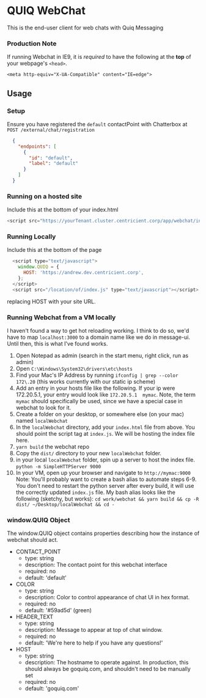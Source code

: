 # QUIQ WebChat

This is the end-user client for web chats with Quiq Messaging

### Production Note
If running Webchat in IE9, it is _required_ to have the following at the **top** of your webpage's `<head>`.

`<meta http-equiv="X-UA-Compatible" content="IE=edge">`

## Usage

### Setup
Ensure you have registered the `default` contactPoint with Chatterbox at `POST /external/chat/registration`
```json
  {
    "endpoints": [
      {
        "id": "default",
        "label": "default"
      }
    ]
  }
```

### Running on a hosted site
Include this at the bottom of your index.html
```js
<script src="https://yourTenant.cluster.centricient.corp/app/webchat/index.js" type="text/javascript"></script>
```

### Running Locally
Include this at the bottom of the page
```js
  <script type="text/javascript">
    window.QUIQ = {
      HOST: 'https://andrew.dev.centricient.corp',
    };
  </script>
  <script src="/location/of/index.js" type="text/javascript"></script>
```
replacing HOST with your site URL.

### Running Webchat from a VM locally
I haven't found a way to get hot reloading working.  I think to do so, we'd have to map `localhost:3000` to a domain name like we do in message-ui.  Until then, this is what I've found works.
1. Open Notepad as admin (search in the start menu, right click, run as admin)
2. Open `C:\Windows\System32\drivers\etc\hosts`
3. Find your Mac's IP Address by running `ifconfig | grep --color 172\.20` (this works currently with our static ip scheme)
4. Add an entry in your hosts file like the following. If your ip were 172.20.5.1, your entry would look like `172.20.5.1  mymac`.  Note, the term `mymac` should specifically be used, since we have a special case in webchat to look for it.
5. Create a folder on your desktop, or somewhere else (on your mac) named `localWebchat`
6. In the `localWebchat` directory, add your `index.html` file from above.  You should point the script tag at `index.js`. We will be hosting the index file here.
7. `yarn build` the webchat repo
8. Copy the `dist/` directory to your new `localWebchat` folder.
9. in your local `localWebchat` folder, spin up a server to host the index file. `python -m SimpleHTTPServer 9000`
10. In your VM, open up your browser and navigate to `http://mymac:9000`
Note: You'll probably want to create a bash alias to automate steps 6-9.  You don't need to restart the python server after every build, it will use the correctly updated `index.js` file.
My bash alias looks like the following (sketchy, but works): `cd work/webchat && yarn build && cp -R dist/ ~/Desktop/localWebchat && cd -`

### window.QUIQ Object
The window.QUIQ object contains properties describing how the instance of webchat should act.  
  - CONTACT_POINT
    - type: string
    - description: The contact point for this webchat interface
    - required: no
    - default: 'default'
  - COLOR
    - type: string
    - description: Color to control appearance of chat UI in hex format.
    - required: no
    - default: '#59ad5d' (green)
  - HEADER_TEXT
    - type: string
    - description: Message to appear at top of chat window.
    - required: no
    - default: 'We're here to help if you have any questions!'
  - HOST
    - type: string
    - description: The hostname to operate against. In production, this should always be goquiq.com, and shouldn't need to be manually set
    - required: no
    - default: 'goquiq.com'
